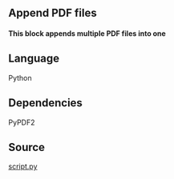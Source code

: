 ## Append PDF files
#### This block appends multiple PDF files into one

## Language
Python

## Dependencies
PyPDF2

## Source
[script.py](https://github.com/visokio/omniscope-custom-blocks/blob/master/Outputs/Append%20PDF%20files/script.py)
